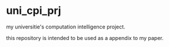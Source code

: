 # uni_cpi_prj
my universitie's computation intelligence project.

this repository is intended to be used as a appendix to my paper.
